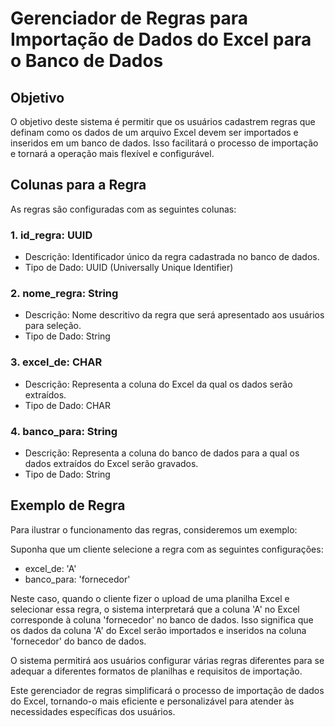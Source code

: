 # Gerenciador de Regras para Importação de Dados do Excel para o Banco de Dados

## Objetivo
O objetivo deste sistema é permitir que os usuários cadastrem regras que definam como os dados de um arquivo Excel devem ser importados e inseridos em um banco de dados. Isso facilitará o processo de importação e tornará a operação mais flexível e configurável.

## Colunas para a Regra
As regras são configuradas com as seguintes colunas:

### 1. id_regra: UUID
   - Descrição: Identificador único da regra cadastrada no banco de dados.
   - Tipo de Dado: UUID (Universally Unique Identifier)

### 2. nome_regra: String
   - Descrição: Nome descritivo da regra que será apresentado aos usuários para seleção.
   - Tipo de Dado: String

### 3. excel_de: CHAR
   - Descrição: Representa a coluna do Excel da qual os dados serão extraídos.
   - Tipo de Dado: CHAR

### 4. banco_para: String
   - Descrição: Representa a coluna do banco de dados para a qual os dados extraídos do Excel serão gravados.
   - Tipo de Dado: String

## Exemplo de Regra
Para ilustrar o funcionamento das regras, consideremos um exemplo:

Suponha que um cliente selecione a regra com as seguintes configurações:
- excel_de: 'A'
- banco_para: 'fornecedor'

Neste caso, quando o cliente fizer o upload de uma planilha Excel e selecionar essa regra, o sistema interpretará que a coluna 'A' no Excel corresponde à coluna 'fornecedor' no banco de dados. Isso significa que os dados da coluna 'A' do Excel serão importados e inseridos na coluna 'fornecedor' do banco de dados.

O sistema permitirá aos usuários configurar várias regras diferentes para se adequar a diferentes formatos de planilhas e requisitos de importação.

Este gerenciador de regras simplificará o processo de importação de dados do Excel, tornando-o mais eficiente e personalizável para atender às necessidades específicas dos usuários.
